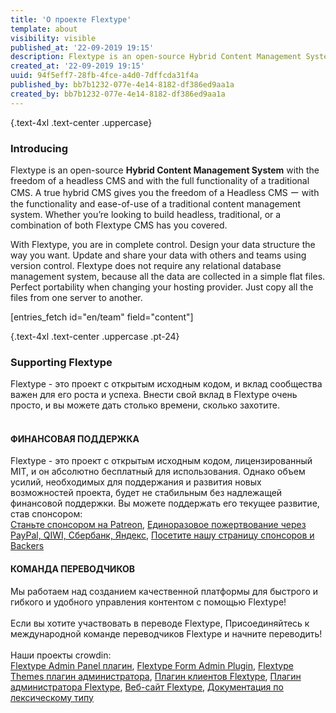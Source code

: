 ```yaml
---
title: 'О проекте Flextype'
template: about
visibility: visible
published_at: '22-09-2019 19:15'
description: Flextype is an open-source Hybrid Content Management System with the freedom of a headless CMS and with the full functionality of a traditional CMS. A true hybrid CMS gives you the freedom of a Headless CMS ー with the functionality and ease-of-use of a traditional content management system. Whether you’re looking to build headless, traditional, or a combination of both Flextype CMS has you covered.
created_at: '22-09-2019 19:15'
uuid: 94f5eff7-28fb-4fce-a4d0-7dffcda31f4a
published_by: bb7b1232-077e-4e14-8182-df386ed9aa1a
created_by: bb7b1232-077e-4e14-8182-df386ed9aa1a
---
```


{.text-4xl .text-center .uppercase}
### Introducing

Flextype is an open-source **Hybrid Content Management System** with the freedom of a headless CMS and with the full functionality of a traditional CMS. A true hybrid CMS gives you the freedom of a Headless CMS ー with the functionality and ease-of-use of a traditional content management system. Whether you’re looking to build headless, traditional, or a combination of both Flextype CMS has you covered.

With Flextype, you are in complete control. Design your data structure the way you want. Update and share your data with others and teams using version control. Flextype does not require any relational database management system, because all the data are collected in a simple flat files. Perfect portability when changing your hosting provider. Just copy all the files from one server to another.

[entries_fetch id="en/team" field="content"]

{.text-4xl .text-center .uppercase .pt-24}
### Supporting Flextype

<div class="w-full text-center">
    <div class="mb-10">
        Flextype - это проект с открытым исходным кодом, и вклад сообщества важен для его роста и успеха. Внести свой вклад в Flextype очень просто, и вы можете дать столько времени, сколько захотите.
        <br><br>
        <div class="flex content-center flex-wrap">
            <div class="w-full lg:w-6/12 p-2 wow fadeIn">
                <div class="text-left">
                    <h4 class="text-center">ФИНАНСОВАЯ ПОДДЕРЖКА</h4>
                    Flextype - это проект с открытым исходным кодом, лицензированный MIT, и он абсолютно бесплатный для использования.
                    Однако объем усилий, необходимых для поддержания и развития новых возможностей проекта, будет не стабильным без надлежащей финансовой поддержки. Вы можете поддержать его текущее развитие, став спонсором:<br>
                    <a class="invert" href="https://www.patreon.com/awilum">Станьте спонсором на Patreon</a>,
                    <a class="invert" href="//flextype.org/en/one-time-donation">Единоразовое пожертвование через PayPal, QIWI, Сбербанк, Яндекс</a>,
                    <a class="invert" href="//flextype.org/en/sponsors">Посетите нашу страницу спонсоров и Backers</a>
                </div>
            </div>
            <div class="w-full lg:w-6/12 p-2 wow fadeIn">
                <div class="text-left">
                    <h4 class="text-center">КОМАНДА ПЕРЕВОДЧИКОВ</h4>
                    Мы работаем над созданием качественной платформы для быстрого и гибкого и удобного управления контентом с помощью Flextype!<br><br>
                    Если вы хотите участвовать в переводе Flextype, Присоединяйтесь к международной команде переводчиков Flextype и начните переводить!<br><br>
                    Наши проекты crowdin:<br>
                    <a href="https://crowdin.com/project/flextype-plugin-admin" class="invert">Flextype Admin Panel плагин</a>, <a href="https://crowdin.com/project/flextype-plugin-form-admin" class="invert">Flextype Form Admin Plugin</a>, <a href="https://crowdin.com/project/flextype-plugin-themes-admin" class="invert">Flextype Themes плагин администратора</a>, <a href="https://crowdin.com/project/flextype-plugin-accounts-admin" class="invert">Плагин клиентов Flextype</a>, <a href="https://crowdin.com/project/flextype-plugin-accounts-admin" class="invert">Плагин администратора Flextype</a>, <a href="https://crowdin.com/project/flextype-website" class="invert">Веб-сайт Flextype</a>, <a href="https://crowdin.com/project/flextype-documentation" class="invert">Документация по лексическому типу</a>
                </div>
            </div>
        </div>
    </div>
</div>
